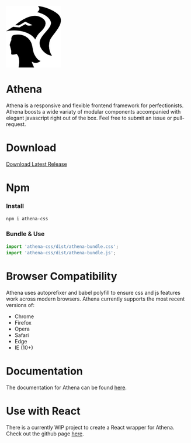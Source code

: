 <img src="https://raw.githubusercontent.com/Kytha/athena/master/docs/images/athena-logo.svg?sanitize=true" width="150px">

# Athena
Athena is a responsive and flexible frontend framework for perfectionists. Athena boosts a wide variaty of modular components accompanied with elegant javascript right out of the box. Feel free to submit an issue or pull-request. 

# Download
[Download Latest Release](https://github.com/Kytha/athena/releases/download/V1.1.0/athena-1.1.0-dist.zip)

# Npm
### Install
```bash
npm i athena-css
```
### Bundle & Use
```javascript
import 'athena-css/dist/athena-bundle.css';
import 'athena-css/dist/athena-bundle.js';
```

# Browser Compatibility
Athena uses autoprefixer and babel polyfill to ensure css and js features work across modern browsers. Athena currently supports the most recent versions of:

- Chrome
- Firefox
- Opera
- Safari
- Edge
- IE (10+)

# Documentation
The documentation for Athena can be found [here](https://kytha.github.io/athena).

# Use with React
There is a currently WIP project to create a React wrapper for Athena. Check out the github page [here](https://github.com/kytha/athena-react). 
